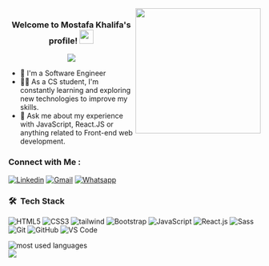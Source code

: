 
<img width="250" align="right" src="https://c.tenor.com/_DOBjnGspYAAAAAM/code-coding.gif">

<h3 align="center">
  Welcome to Mostafa Khalifa's profile!
  <img src="https://media.giphy.com/media/hvRJCLFzcasrR4ia7z/giphy.gif" width="28">
</h3>

<!-- Typing SVG by DenverCoder1 - https://github.com/DenverCoder1/readme-typing-svg -->
<p align="center">
  <a href="https://github.com/DenverCoder1/readme-typing-svg"><img src="https://readme-typing-svg.herokuapp.com/?lines=Front-end%20web%20developer;Always%20learning%20new%20things&font=Fira%20Code&center=true&width=440&height=45&color=f75c7e&vCenter=true&size=22"></a>
</p> 

- 🏢 I'm a Software Engineer
- 👨‍💻 As a CS student, I'm constantly learning and exploring new technologies to improve my skills.
- 💬 Ask me about my experience with JavaScript, React.JS or anything related to Front-end web development.


### Connect with Me :
[![Linkedin](https://img.shields.io/badge/LinkedIn-0077B5?style=for-the-badge&logo=linkedin&logoColor=white
)](https://www.linkedin.com/in/mostafa-khalifa-213a4b294/)
[![Gmail](https://img.shields.io/badge/Gmail-D14836?style=for-the-badge&logo=gmail&logoColor=white&link=mailto:AmrSaaayed74@gmail.com)](mailto:mostafa.khalifa.2000.mk@gmail.com)
[![Whatsapp](https://img.shields.io/badge/-Whatsapp-075e54?style=for-the-badge&logo=Whatsapp&logoColor=white)](https://api.whatsapp.com/send?phone=01559767177)
### 🛠 &nbsp;Tech Stack
![HTML5](https://img.shields.io/badge/-HTML5-%23E44D27?style=flat-square&logo=html5&logoColor=ffffff)
![CSS3](https://img.shields.io/badge/-CSS3-%231572B6?style=flat-square&logo=css3)
![tailwind](https://img.shields.io/badge/-tailwindcss-15b4c1?style=flat-square&logo=tailwindcss&logoColor=ffffff)
![Bootstrap](https://img.shields.io/badge/-Bootstrap-563D7C?style=flat-square&logo=Bootstrap)
![JavaScript](https://img.shields.io/badge/-JavaScript-black?style=flat-square&logo=javascript)
![React.js](https://img.shields.io/badge/-React-05122A?style=flat&logo=react)
![Sass](https://img.shields.io/badge/-Sass-%23CC6699?style=flat-square&logo=sass&logoColor=ffffff)
![Git](https://img.shields.io/badge/-Git-%23F05032?style=flat-square&logo=git&logoColor=%23ffffff)
![GitHub](https://img.shields.io/badge/-GitHub-181717?style=flat-square&logo=github)
![VS Code](http://img.shields.io/badge/-VS%20Code-007ACC?style=flat-square&logo=visual-studio-code&logoColor=ffffff)





<img align="left" src="https://github-readme-stats.vercel.app/api/top-langs?username=AhmedGhanem50&show_icons=true&locale=en&layout=compact&theme=radical" alt="most used languages" />
<br>
<a href="https://komarev.com/ghpvc/?username=AhmedGhanem50&style=for-the-badge">
    <img src="https://komarev.com/ghpvc/?username=AhmedGhanem50&style=for-the-badge">
</a>
